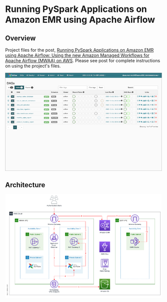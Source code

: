 # Running PySpark Applications on Amazon EMR using Apache Airflow

## Overview

Project files for the post, [Running PySpark Applications on Amazon EMR using Apache Airflow: Using the new Amazon Managed Workflows for Apache Airflow (MWAA) on AWS](https://itnext.io/running-spark-jobs-on-amazon-emr-with-apache-airflow-2e16647fea0c). Please see post for complete instructions on using the project's files.

![Airflow UI](./diagram/Airflow_UI.png)

## Architecture

![Architecture](./diagram/Architecture.png)